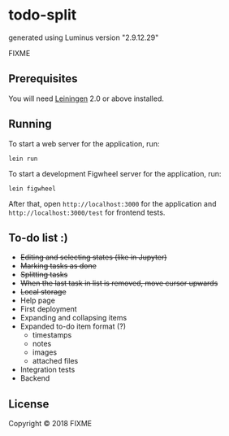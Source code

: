 # todo-split

generated using Luminus version "2.9.12.29"

FIXME

## Prerequisites

You will need [Leiningen][1] 2.0 or above installed.

[1]: https://github.com/technomancy/leiningen

## Running

To start a web server for the application, run:

    lein run 

To start a development Figwheel server for the application, run:

    lein figwheel
    
After that, open `http://localhost:3000` for the application and
`http://localhost:3000/test` for frontend tests.

## To-do list :)

* ~~Editing and selecting states (like in Jupyter)~~
* ~~Marking tasks as done~~
* ~~Splitting tasks~~
* ~~When the last task in list is removed, move cursor upwards~~
* ~~Local storage~~
* Help page
* First deployment
* Expanding and collapsing items
* Expanded to-do item format (?)
    - timestamps
    - notes
    - images
    - attached files
* Integration tests
* Backend

## License

Copyright © 2018 FIXME
